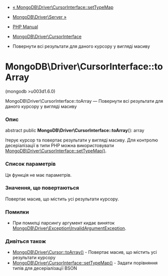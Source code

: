 - [«
MongoDB\Driver\CursorInterface::setTypeMap](mongodb-driver-cursorinterface.settypemap.md)
- [MongoDB\Driver\Server »](class.mongodb-driver-server.md)

- [PHP Manual](index.md)
- [MongoDB\Driver\CursorInterface](class.mongodb-driver-cursorinterface.md)
- Повернути всі результати для даного курсору у вигляді масиву

# MongoDB\Driver\CursorInterface::toArray

(mongodb \>u003d1.6.0)

MongoDB\Driver\CursorInterface::toArray — Повернути всі результати для
даного курсору у вигляді масиву

### Опис

abstract public **MongoDB\Driver\CursorInterface::toArray**(): array

Ітерує курсор та повертає результати у вигляді масиву. Для контролю
десеріалізації в типи PHP можна використовувати
[MongoDB\Driver\CursorInterface::setTypeMap()](mongodb-driver-cursorinterface.settypemap.md).

### Список параметрів

Ця функція не має параметрів.

### Значення, що повертаються

Повертає масив, що містить усі результати курсору.

### Помилки

- При помилці парсингу аргумент кидає виняток
[MongoDB\Driver\Exception\InvalidArgumentException](class.mongodb-driver-exception-invalidargumentexception.md).

### Дивіться також

- [MongoDB\Driver\Cursor::toArray()](mongodb-driver-cursor.toarray.md) -
Повертає масив, що містить усі результати курсору
- [MongoDB\Driver\CursorInterface::setTypeMap()](mongodb-driver-cursorinterface.settypemap.md) -
Задати порівняння типів для десеріалізації BSON
